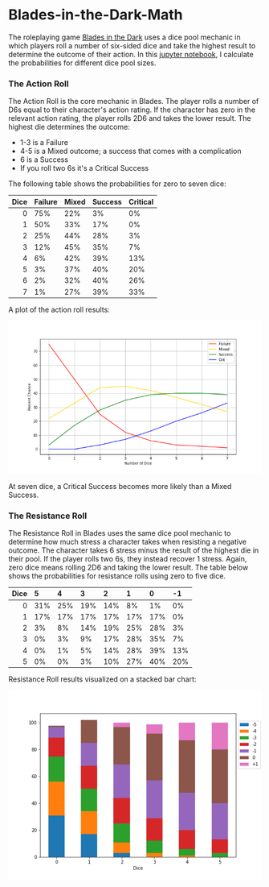 

# Blades-in-the-Dark-Math

The roleplaying game [Blades in the Dark](https://bladesinthedark.com/) uses a dice pool mechanic in which players roll a number of six-sided dice and take the highest result to determine the outcome of their action. In this [jupyter notebook](BitD_Math.ipynb), I calculate the probabilities for different dice pool sizes.

### The Action Roll

The Action Roll is the core mechanic in Blades. The player rolls a number of D6s equal to their character's action rating. If the character has zero in the relevant action rating, the player rolls 2D6 and takes the lower result. The highest die determines the outcome:

- 1-3 is a Failure
- 4-5 is a Mixed outcome; a success that comes with a complication
- 6 is a Success
- If you roll two 6s it's a Critical Success

The following table shows the probabilities for zero to seven dice:

| Dice | Failure | Mixed | Success | Critical |
| ---: | :------ | :---- | :------ | :------- |
|    0 | 75%     | 22%   | 3%      | 0%       |
|    1 | 50%     | 33%   | 17%     | 0%       |
|    2 | 25%     | 44%   | 28%     | 3%       |
|    3 | 12%     | 45%   | 35%     | 7%       |
|    4 | 6%      | 42%   | 39%     | 13%      |
|    5 | 3%      | 37%   | 40%     | 20%      |
|    6 | 2%      | 32%   | 40%     | 26%      |
|    7 | 1%      | 27%   | 39%     | 33%      |

A plot of the action roll results:

![](Resources/Action.png)

At seven dice, a Critical Success becomes more likely than a Mixed Success.

### The Resistance Roll

The Resistance Roll in Blades uses the same dice pool mechanic to determine how much stress a character takes when resisting a negative outcome. The character takes 6 stress minus the result of the highest die in their pool. If the player rolls two 6s, they instead recover 1 stress. Again, zero dice means rolling 2D6 and taking the lower result. The table below shows the probabilities for resistance rolls using zero to five dice.

| Dice | 5    | 4    | 3    | 2    | 1    | 0    | -1   |
| ---: | :--- | :--- | :--- | :--- | :--- | :--- | :--- |
|    0 | 31%  | 25%  | 19%  | 14%  | 8%   | 1%   | 0%   |
|    1 | 17%  | 17%  | 17%  | 17%  | 17%  | 17%  | 0%   |
|    2 | 3%   | 8%   | 14%  | 19%  | 25%  | 28%  | 3%   |
|    3 | 0%   | 3%   | 9%   | 17%  | 28%  | 35%  | 7%   |
|    4 | 0%   | 1%   | 5%   | 14%  | 28%  | 39%  | 13%  |
|    5 | 0%   | 0%   | 3%   | 10%  | 27%  | 40%  | 20%  |

Resistance Roll results visualized on a stacked bar chart:

![](Resources/Resist.png)